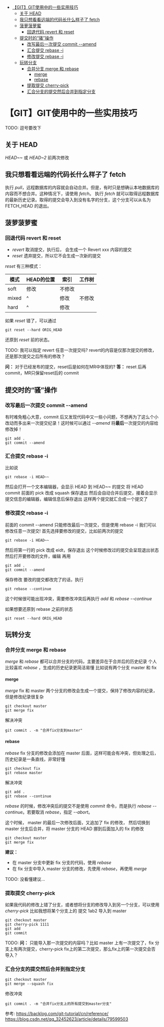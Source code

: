 
<!-- @import "[TOC]" {cmd="toc" depthFrom=1 depthTo=6 orderedList=false} -->

<!-- code_chunk_output -->

- [【GIT】GIT使用中的一些实用技巧](#gitgit使用中的一些实用技巧)
  - [关于 HEAD](#关于-head)
  - [我只想看看远端的代码长什么样子了 fetch](#我只想看看远端的代码长什么样子了-fetch)
  - [菠萝菠萝蜜](#菠萝菠萝蜜)
    - [回退代码 revert 和 reset](#回退代码-revert-和-reset)
  - [提交时的“骚”操作](#提交时的骚操作)
    - [改写最后一次提交 commit --amend](#改写最后一次提交-commit-amend)
    - [汇合提交 rebase -i](#汇合提交-rebase-i)
    - [修改提交 rebase -i](#修改提交-rebase-i)
  - [玩转分支](#玩转分支)
    - [合并分支 merge 和 rebase](#合并分支-merge-和-rebase)
      - [merge](#merge)
      - [rebase](#rebase)
    - [提取提交 cherry-pick](#提取提交-cherry-pick)
    - [汇合分支的提交然后合并到指定分支](#汇合分支的提交然后合并到指定分支)

<!-- /code_chunk_output -->
# 【GIT】GIT使用中的一些实用技巧

TODO: 逗号要改下

## 关于 HEAD

*HEAD~~* 或 *HEAD~2* 前两次修改

## 我只想看看远端的代码长什么样子了 fetch

执行 *pull*，远程数据库的内容就会自动合并。但是，有时只是想确认本地数据库的内容而不想合并。这种情况下，请使用 *fetch*。
执行 *fetch* 就可以取得远程数据库的最新历史记录。取得的提交会导入到没有名字的分支，这个分支可以从名为 FETCH_HEAD 的退出。

## 菠萝菠萝蜜

### 回退代码 revert 和 reset

- *revert*  取消提交，执行后， 会生成一个 Revert xxx 内容的提交
- *reset*  遗弃提交，所以它不会生成一次新的提交

*reset* 有三种模式：

| 模式  | HEAD的位置 |  索引  | 工作树 |
| ----- | ---------- | ------ | ------ |
| soft  | 修改       | 不修改 | |
| mixed | ^       | 修改   | 不修改 |
| hard  | ^       | 修改   |    |

如果 *reset* 错了，可以通过

```shell
git reset --hard ORIG_HEAD
```

还原到 *reset* 前的状态。

TODO: 我可以指定 revert 任意一次提交吗? revert的内容是仅那次提交的修改，还是那次提交之后所有的修改？

**问：** 对于已经发布的提交，reset后是如何在MR中体现的?
**答：** reset 后再 commit，MR只保留reset后的 commit

## 提交时的“骚”操作

### 改写最后一次提交 commit --amend

有时难免粗心大意，commit 后又发现代码中又一些小问题，不想再为了这么个小改动而多出来一次提交纪录！这时候可以通过 *--amend* 将**最后**一次提交的内容给修改掉！

```shell
git add .
git commit --amend
```

### 汇合提交 rebase -i

比如说

```shell
git rebase -i HEAD~~
```

然后会打开一个文本编辑器，会显示 HEAD 到 HEAD~~ 的提交
将 HEAD commit 前面的 pick 改成 squash
保存退出
然后会自动合并后提交，接着会显示提交信息的编辑器，编辑信息后保存退出
这样两个提交就汇合成一个提交了

### 修改提交 rebase -i

前面的 commit --amend 只能修改最后一次提交，但是使用 rebase -i 我们可以修改任意一次提交!
首先选择要修改的提交，比如前两次的提交

```shell
git rebase -i HEAD~~
```

然后将第一行的 pick 改成 eidt，保存退出
这个时候修改过的提交会呈现退出状态
然后打开要修改的文件，编辑
再用

```shell
git add .
git commit --amend
```

保存修改
要改的提交都改完了的话，执行

```shell
git rebase --continue
```

这个时候很可能出现冲突，需要修改冲突后再执行 *add* 和 *rebase --continue*

如果想要还原到 rebase 之前的状态

```shell
git reset --hard ORIG_HEAD
```

## 玩转分支

### 合并分支 merge 和 rebase

*merge* 和 *rebase* 都可以合并分支的代码，主要差异在于合并后的历史纪录
个人比较喜欢 *rebase* ，生成的历史纪录更简洁易懂
比如说有两个分支 master 和 fix

#### merge

*merge* fix 和 master 两个分支的修改会生成一个提交，保持了修改内容的纪录，但是修改纪录很复杂

```shell
git checkout master
git merge fix
```

解决冲突

```shell
git commit . -m "合并fix分支到master"
```

#### rebase

*rebase* fix 分支的修改会添加在 master 后面，这样可能会有冲突，但处理之后，历史纪录是一条直线，非常好懂

```shell
git checkout fix
git rebase master
```

解决冲突

```shell
git add .
git rebase --continue
```

*rebase* 的时候，修改冲突后的提交不是使用 *commit* 命令，而是执行 *rebase --continue*。若要取消 *rebase*，指定 *--abort*。

这个时候， master 的最后一次修改后面，又追加了 fix 的修改，
然后切换到 master 分支后合并，将 master 分支的 HEAD 挪到后面加入的 fix 的修改

```shell
git checkout master
git merge fix
```

**建议：**

- 在 master 分支中更新 fix 分支的代码，使用 *rebase*
- 在 fix 分支中导入 master 分支的修改，先使用 *rebase*，再使用 *merge*

TODO: 没看懂建议...

### 提取提交 cherry-pick

如果我代码的修改上错了分支，或者想将分支的修改导入到另一个分支，可以使用 *cherry-pick* 
比如我想将某个分支上的 提交 1ab2 导入到  master

```shell
git checkout master
git cherry-pick 1111
git add
git commit
```

TODO: **问：** 只能导入那一次提交的内容吗？比如 master 上有一次提交了，fix 分支上有两次提交，cherry-pick fix上的第二次提交，那么fix上的第一次提交会否导入？

### 汇合分支的提交然后合并到指定分支

```shell
git checkout master
git merge --squash fix
```

修改冲突

```shell
git commit . -m "合并fix分支上的所有提交到master分支"
```

参考:
https://backlog.com/git-tutorial/cn/reference/
https://blog.csdn.net/qq_32452623/article/details/79599503
